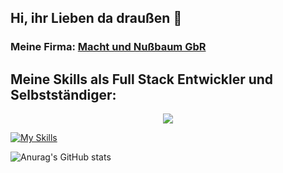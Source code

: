 ## Hi, ihr Lieben da draußen 👋

### Meine Firma: [Macht und Nußbaum GbR](https://machtundnussbaumgbr.de)

## Meine Skills als Full Stack Entwickler und Selbstständiger:
<p align="center">
  <a href="https://skillicons.dev">
    <img src="https://skillicons.dev/icons?i=java,js,html,css,aws,blender,azure,bootstrap,cpp,cs,dotnet,eclipse,tailwind,linux,gamemakerstudio,github,godot,linkedin,mysql,mongodb,ps,php,docker,powershell,processing,py,raspberrypi,regex,sqlite,stackoverflow,sketchup,swift,unity,unreal,visualstudio,vscode,wordpress" />
  </a>
</p>

[![My Skills](https://skillicons.dev/icons?i=java,js,html,css,aws,blender,azure,bootstrap,cpp,cs,dotnet,eclipse,tailwind,linux,gamemakerstudio,github,godot,linkedin,mysql,mongodb,ps,php,docker,powershell,processing,py,raspberrypi,regex,sqlite,stackoverflow,sketchup,swift,unity,unreal,visualstudio,vscode,wordpress)](https://skillicons.dev)

![Anurag's GitHub stats](https://github-readme-stats.vercel.app/api?username=GoetzMight&show_icons=true&theme=github_dark_dimmed&hide=issues&bg_color=#242938,locale=de)
<!--
**GoetzMight/GoetzMight** is a ✨ _special_ ✨ repository because its `README.md` (this file) appears on your GitHub profile.

Here are some ideas to get you started:

- 🔭 I’m currently working on ...
- 🌱 I’m currently learning ...
- 👯 I’m looking to collaborate on ...
- 🤔 I’m looking for help with ...
- 💬 Ask me about ...
- 📫 How to reach me: ...
- 😄 Pronouns: ...
- ⚡ Fun fact: ...
-->
